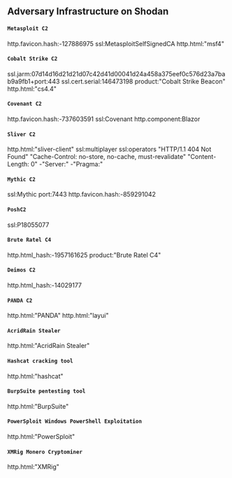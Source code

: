 ## Adversary Infrastructure on Shodan

#### `Metasploit C2`
http.favicon.hash:-127886975
ssl:MetasploitSelfSignedCA
http.html:"msf4"

#### `Cobalt Strike C2`
ssl.jarm:07d14d16d21d21d07c42d41d00041d24a458a375eef0c576d23a7bab9a9fb1+port:443
ssl.cert.serial:146473198
product:"Cobalt Strike Beacon"
http.html:"cs4.4"

#### `Covenant C2`
http.favicon.hash:-737603591
ssl:Covenant http.component:Blazor

#### `Sliver C2`
http.html:"sliver-client"
ssl:multiplayer ssl:operators
"HTTP/1.1 404 Not Found" "Cache-Control: no-store, no-cache, must-revalidate" "Content-Length: 0" -"Server:" -"Pragma:"

#### `Mythic C2`
ssl:Mythic port:7443
http.favicon.hash:-859291042

#### `PoshC2`
ssl:P18055077

#### `Brute Ratel C4`
http.html_hash:-1957161625
product:"Brute Ratel C4"

#### `Deimos C2`
http.html_hash:-14029177

#### `PANDA C2`
http.html:"PANDA" http.html:"layui"

#### `AcridRain Stealer`
http.html:"AcridRain Stealer"

#### `Hashcat cracking tool`
http.html:"hashcat"

#### `BurpSuite pentesting tool`
http.html:"BurpSuite"

#### `PowerSploit Windows PowerShell Exploitation`
http.html:"PowerSploit"

#### `XMRig Monero Cryptominer`
http.html:"XMRig"
